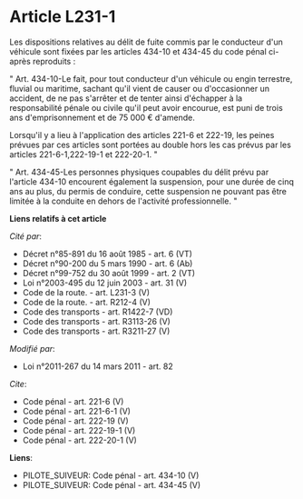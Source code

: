 # Article L231-1

Les dispositions relatives au délit de fuite commis par le conducteur d'un véhicule sont fixées par les articles 434-10 et
434-45 du code pénal ci-après reproduits : 

" Art. 434-10-Le fait, pour tout conducteur d'un véhicule ou engin terrestre, fluvial ou maritime, sachant qu'il vient de
causer ou d'occasionner un accident, de ne pas s'arrêter et de tenter ainsi d'échapper à la responsabilité pénale ou civile
qu'il peut avoir encourue, est puni de trois ans d'emprisonnement et de 75 000 € d'amende. 

Lorsqu'il y a lieu à l'application des articles 221-6 et 222-19, les peines prévues par ces articles sont portées au double
hors les cas prévus par les articles 221-6-1,222-19-1 et 222-20-1. " 

" Art. 434-45-Les personnes physiques coupables du délit prévu par l'article 434-10 encourent également la suspension, pour
une durée de cinq ans au plus, du permis de conduire, cette suspension ne pouvant pas être limitée à la conduite en dehors de
l'activité professionnelle. "

**Liens relatifs à cet article**

_Cité par_:

  - Décret n°85-891 du 16 août 1985 - art. 6 (VT)
  - Décret n°90-200 du 5 mars 1990 - art. 6 (Ab)
  - Décret n°99-752 du 30 août 1999 - art. 2 (VT)
  - Loi n°2003-495 du 12 juin 2003 - art. 31 (V)
  - Code de la route. - art. L231-3 (V)
  - Code de la route. - art. R212-4 (V)
  - Code des transports - art. R1422-7 (VD)
  - Code des transports - art. R3113-26 (V)
  - Code des transports - art. R3211-27 (V)

_Modifié par_:

  - Loi n°2011-267 du 14 mars 2011 - art. 82

_Cite_:

  - Code pénal - art. 221-6 (V)
  - Code pénal - art. 221-6-1 (V)
  - Code pénal - art. 222-19 (V)
  - Code pénal - art. 222-19-1 (V)
  - Code pénal - art. 222-20-1 (V)

**Liens**:

  - PILOTE_SUIVEUR: Code pénal - art. 434-10 (V)
  - PILOTE_SUIVEUR: Code pénal - art. 434-45 (V)
